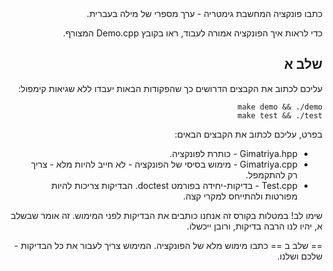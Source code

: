 <div dir="rtl" lang="he">
כתבו פונקציה המחשבת גימטריה - ערך מספרי של מילה בעברית.

כדי לראות איך הפונקציה אמורה לעבוד, ראו בקובץ
Demo.cpp
המצורף.

## שלב א

עליכם לכתוב את הקבצים הדרושים כך שהפקודות הבאות יעבדו ללא שגיאות קימפול:

    make demo && ./demo
	make test && ./test

בפרט, עליכם לכתוב את  הקבצים הבאים:

* Gimatriya.hpp - כותרת לפונקציה.
* Gimatriya.cpp - מימוש בסיסי של הפונקציה - לא חייב להיות מלא - צריך רק להתקמפל.
* Test.cpp - בדיקות-יחידה בפורמט doctest. הבדיקות צריכות להיות מפורטות ולהתייחס למקרי קצה.

שימו לב! במטלות בקורס זה אנחנו כותבים את הבדיקות לפני המימוש.
זה אומר שבשלב א, יהיו לנו הרבה בדיקות, ורובן ייכשלו.

== שלב ב ==
כתבו מימוש מלא של הפונקציה. המימוש צריך לעבור את כל הבדיקות - שלכם ושלנו.



</div>